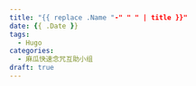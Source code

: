 ```yaml
---
title: "{{ replace .Name "-" " " | title }}" 
date: {{ .Date }}
tags:
  - Hugo
categories:
  - 麻瓜快速念咒互助小组
draft: true
---
```

